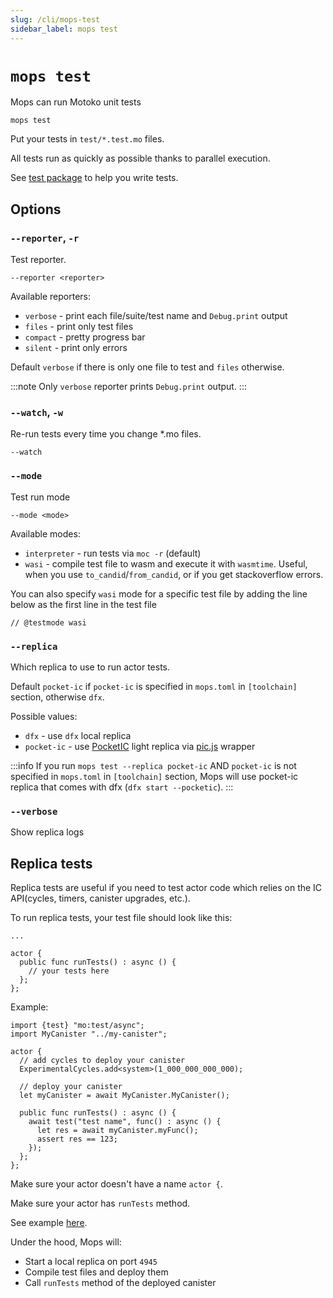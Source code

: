 ```yaml
---
slug: /cli/mops-test
sidebar_label: mops test
---
```


# `mops test`

Mops can run Motoko unit tests
```
mops test
```

Put your tests in `test/*.test.mo` files.

All tests run as quickly as possible thanks to parallel execution.

See [test package](https://mops.one/test) to help you write tests.

## Options

### `--reporter`, `-r`

Test reporter.

```
--reporter <reporter>
```

Available reporters:

- `verbose` - print each file/suite/test name and `Debug.print` output
- `files` - print only test files
- `compact` - pretty progress bar
- `silent` - print only errors

Default `verbose` if there is only one file to test and `files` otherwise.

:::note
Only `verbose` reporter prints `Debug.print` output.
:::

### `--watch`, `-w`

Re-run tests every time you change *.mo files.

```
--watch
```


### `--mode`

Test run mode

```
--mode <mode>
```

Available modes:

- `interpreter` - run tests via `moc -r` (default)
- `wasi` - compile test file to wasm and execute it with `wasmtime`. Useful, when you use `to_candid`/`from_candid`, or if you get stackoverflow errors.


You can also specify `wasi` mode for a specific test file by adding the line below as the first line in the test file
```
// @testmode wasi
```

### `--replica`

Which replica to use to run actor tests.

Default `pocket-ic` if `pocket-ic` is specified in `mops.toml` in `[toolchain]` section, otherwise `dfx`.

Possible values:
- `dfx` - use `dfx` local replica
- `pocket-ic` - use [PocketIC](https://pypi.org/project/pocket-ic/) light replica via [pic.js](https://www.npmjs.com/package/@hadronous/pic) wrapper

:::info
If you run `mops test --replica pocket-ic` AND `pocket-ic` is not specified in `mops.toml` in `[toolchain]` section, Mops will use pocket-ic replica that comes with dfx (`dfx start --pocketic`).
:::

### `--verbose`

Show replica logs



## Replica tests

Replica tests are useful if you need to test actor code which relies on the IC API(cycles, timers, canister upgrades, etc.).

To run replica tests, your test file should look like this:
```motoko
...

actor {
  public func runTests() : async () {
    // your tests here
  };
};
```

Example:
```motoko
import {test} "mo:test/async";
import MyCanister "../my-canister";

actor {
  // add cycles to deploy your canister
  ExperimentalCycles.add<system>(1_000_000_000_000);

  // deploy your canister
  let myCanister = await MyCanister.MyCanister();

  public func runTests() : async () {
    await test("test name", func() : async () {
      let res = await myCanister.myFunc();
      assert res == 123;
    });
  };
};
```

Make sure your actor doesn't have a name `actor {`.

Make sure your actor has `runTests` method.

See example [here](https://github.com/ZenVoich/mops/blob/main/test/storage-actor.test.mo).

Under the hood, Mops will:
- Start a local replica on port `4945`
- Compile test files and deploy them
- Call `runTests` method of the deployed canister